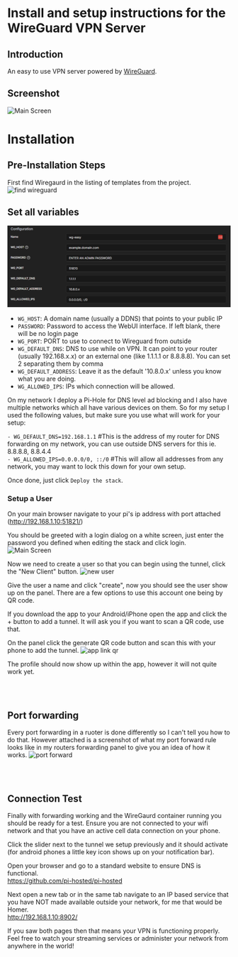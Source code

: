 # Install and setup instructions for the WireGuard VPN Server

## Introduction

An easy to use VPN server powered by [WireGuard](https://github.com/WeeJeWel/wg-easy/).

## Screenshot

![Main Screen](https://user-images.githubusercontent.com/42878642/140614346-e3da057b-7f15-407b-8fb3-b22433ea0ba0.png)

# Installation

## Pre-Installation Steps

First find Wiregaurd in the listing of templates from the project.
![find wireguard](https://user-images.githubusercontent.com/42878642/140615769-aad713c2-630c-437a-b56d-9102e2f7b1ed.png)

## Set all variables

![DeployStack](images/wireguard_DeployStack.png)

- `WG_HOST`: A domain name (usually a DDNS) that points to your public IP
- `PASSWORD`: Password to access the WebUI interface. If left blank, there will be no login page
- `WG_PORT`: PORT to use to connect to Wireguard from outside
- `WG_DEFAULT_DNS`: DNS to use while on VPN. It can point to your router (usually 192.168.x.x) or an external one (like 1.1.1.1 or 8.8.8.8). You can set 2 separating them by comma
- `WG_DEFAULT_ADDRESS`: Leave it as the default '10.8.0.x' unless you know what you are doing.
- `WG_ALLOWED_IPS`: IPs which connection will be allowed.

On my network I deploy a Pi-Hole for DNS level ad blocking and I also have multiple networks which all have various devices on them. So for my setup I used the following values, but make sure you use what will work for your setup:

`- WG_DEFAULT_DNS=192.168.1.1` #This is the address of my router for DNS forwarding on my network, you can use outside DNS servers for this ie. 8.8.8.8, 8.8.4.4<br>
`- WG_ALLOWED_IPS=0.0.0.0/0, ::/0` #This will allow all addresses from any network, you may want to lock this down for your own setup.

Once done, just click `Deploy the stack`.

### Setup a User
 
On your main browser navigate to your pi's ip address with port attached (http://192.168.1.10:51821/)

You should be greeted with a login dialog on a white screen, just enter the password you defined when editing the stack and click login.
![Main Screen](https://user-images.githubusercontent.com/42878642/140616121-283fdeb0-f471-40fa-9f07-2956e621dde8.png)

Now we need to create a user so that you can begin using the tunnel, click the "New Client" button.
![new user](https://user-images.githubusercontent.com/42878642/140616137-2d789c95-2f4b-49b8-a0be-aec41f909634.png)

Give the user a name and click "create", now you should see the user show up on the panel.  There are a few options to use this account one being by QR code.

If you download the app to your Android/iPhone open the app and click the + button to add a tunnel.  It will ask you if you want to scan a QR code, use that.

On the panel click the generate QR code button and scan this with your phone to add the tunnel.
![app link qr](https://user-images.githubusercontent.com/42878642/140616195-e2e1da64-cb0f-4d07-afe2-977011ccc494.png)

The profile should now show up within the app, however it will not quite work yet.

<br><br>
## Port forwarding

Every port forwarding in a ruoter is done differently so I can't tell you how to do that.  However attached is a screenshot of what my port forward rule looks like in my
routers forwarding panel to give you an idea of how it works.
![port forward](https://user-images.githubusercontent.com/42878642/140616252-53c44b74-a455-48c9-a31c-c4adcae995de.png)

<br><br>
## Connection Test

Finally with forwarding working and the WireGaurd container running you should be ready for a test.  Ensure you are not connected to your wifi network and that you have
an active cell data connection on your phone.

Click the slider next to the tunnel we setup previously and it should activate (for android phones a little key icon shows up on your notification bar).

Open your browser and go to a standard website to ensure DNS is functional.<br>
https://github.com/pi-hosted/pi-hosted

Next open a new tab or in the same tab navigate to an IP based service that you have NOT made available outside your network, for me that would be Homer.<br>
http://192.168.1.10:8902/

If you saw both pages then that means your VPN is functioning properly.  Feel free to watch your streaming services or administer your network from anywhere in the world!
